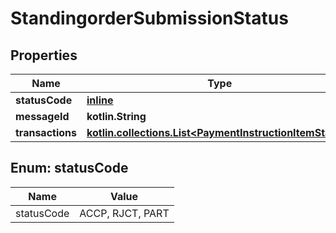 
# StandingorderSubmissionStatus

## Properties
Name | Type | Description | Notes
------------ | ------------- | ------------- | -------------
**statusCode** | [**inline**](#StatusCode) |  | 
**messageId** | **kotlin.String** |  |  [optional]
**transactions** | [**kotlin.collections.List&lt;PaymentInstructionItemStatus&gt;**](PaymentInstructionItemStatus.md) |  |  [optional]


<a name="StatusCode"></a>
## Enum: statusCode
Name | Value
---- | -----
statusCode | ACCP, RJCT, PART




